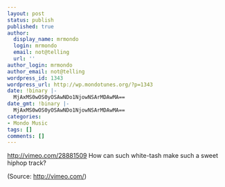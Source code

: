 ```yaml
---
layout: post
status: publish
published: true
author:
  display_name: mrmondo
  login: mrmondo
  email: not@telling
  url: ''
author_login: mrmondo
author_email: not@telling
wordpress_id: 1343
wordpress_url: http://wp.mondotunes.org/?p=1343
date: !binary |-
  MjAxMS0wOS0yOSAwNDo1NjowNSArMDAwMA==
date_gmt: !binary |-
  MjAxMS0wOS0yOSAwNDo1NjowNSArMDAwMA==
categories:
- Mondo Music
tags: []
comments: []
---
```

http://vimeo.com/28881509
How can such white-tash make such a sweet hiphop track?
<div class="attribution">(<span>Source:</span> <a href="http://vimeo.com/">http://vimeo.com/</a>)</div>
